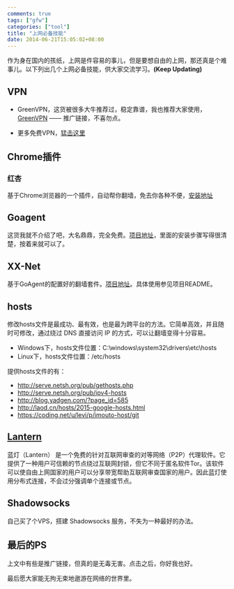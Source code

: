 ```yaml
---
comments: true
tags: ["gfw"]
categories: ["tool"]
title: "上网必备技能"
date: 2014-06-21T15:05:02+08:00
---
```


作为身在国内的孩纸，上网是件容易的事儿，但是要想自由的上网，那还真是个难事儿。以下列出几个上网必备技能，供大家交流学习。**(Keep Updating)**

## VPN

- GreenVPN，这货被很多大牛推荐过，稳定靠谱，我也推荐大家使用，[GreenVPN](http://gjsq.me/726217) ——  推广链接，不喜勿点。

- 更多免费VPN，[猛击这里](http://ilvpn.com/free-vpn)

## Chrome插件
### 红杏
基于Chrome浏览器的一个插件，自动帮你翻墙，免去你各种不便，[安装地址](http://honx.in/i/U6OB_YKo1wqCqIe9)

## Goagent
这货我就不介绍了吧，大名鼎鼎，完全免费。[项目地址](https://code.google.com/p/goagent)，里面的安装步骤写得很清楚，按着来就可以了。


<!--more-->


## XX-Net
基于GoAgent的配置好的翻墙套件。[项目地址](https://github.com/XX-net/XX-Net)。具体使用参见项目README。


## hosts
修改hosts文件是最成功、最有效，也是最为跨平台的方法。它简单高效，并且随时可修改，通过绕过 DNS 直接访问 IP 的方式，可以让翻墙变得十分容易。

- Windows下，hosts文件位置：C:\windows\system32\drivers\etc\hosts
- Linux下，hosts文件位置：/etc/hosts

提供hosts文件的有：

- http://serve.netsh.org/pub/gethosts.php
- http://serve.netsh.org/pub/ipv4-hosts
- http://blog.yadgen.com/?page_id=585
- http://laod.cn/hosts/2015-google-hosts.html
- https://coding.net/u/levi/p/imouto-host/git

## [Lantern](https://github.com/getlantern/lantern-binaries)
蓝灯（Lantern） 是一个免费的针对互联网审查的对等网络（P2P）代理软件。它提供了一种用户可信赖的节点绕过互联网封锁，但它不同于匿名软件Tor。该软件可以使自由上网国家的用户可以分享带宽帮助互联网审查国家的用户。因此蓝灯使用分布式连接，不会过分强调单个连接或节点。

## Shadowsocks
自己买了个VPS，搭建 Shadowsocks 服务，不失为一种最好的办法。


## 最后的PS
上文中有些是推广链接，但真的是无毒无害。点击之后，你好我也好。

最后愿大家能无拘无束地遨游在网络的世界里。